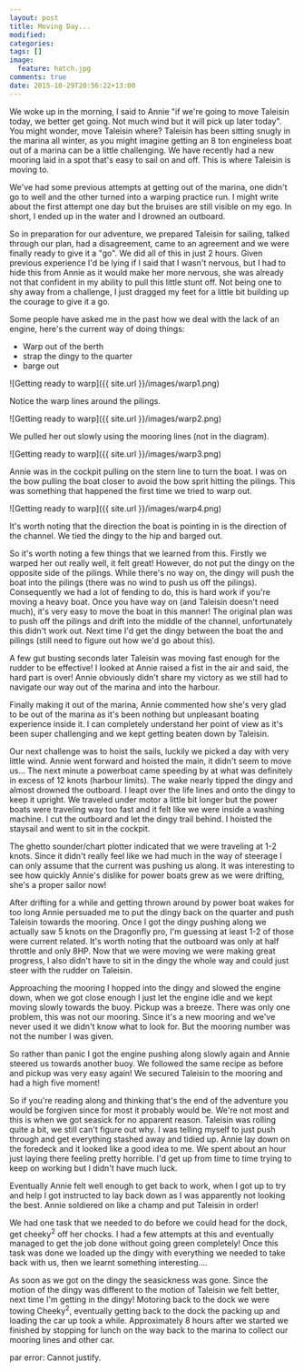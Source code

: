 ```yaml
---
layout: post
title: Moving Day...
modified:
categories: 
tags: []
image:
  feature: hatch.jpg
comments: true
date: 2015-10-29T20:56:22+13:00
---
```


We woke  up in the  morning, I said  to Annie "if  we're going to  move Taleisin
today, we better get going. Not much wind  but it will pick up later today". You
might  wonder, move  Taleisin where?  Taleisin has  been sitting  snugly in  the
marina all winter, as you might imagine  getting an 8 ton engineless boat out of
a marina can be a little challenging. We have recently had a new mooring laid in
a spot that's easy to sail on and off. This is where Taleisin is moving to.

We've had some previous attempts at getting  out of the marina, one didn't go to
well and the other  turned into a warping practice run. I  might write about the
first attempt one day  but the bruises are still visible on my  ego. In short, I
ended up in the water and I drowned an outboard.
<!--more-->

So in  preparation for our adventure,  we prepared Taleisin for  sailing, talked
through our plan, had  a disagreement, came to an agreement  and we were finally
ready to  give it a  "go". We did  all of this in  just 2 hours.  Given previous
experience I'd be lying if I said that  I wasn't nervous, but I had to hide this
from Annie as it would make her more nervous, she was already not that confident
in my ability  to pull this little stunt  off. Not being one to shy  away from a
challenge, I just  dragged my feet for  a little bit building up  the courage to
give it a go.

Some people have  asked me in the past  how we deal with the lack  of an engine,
here's the current way of doing things:

* Warp out of the berth
* strap the dingy to the quarter
* barge out


![Getting ready to warp]({{ site.url }}/images/warp1.png)


Notice the warp lines around the pilings. 

![Getting ready to warp]({{ site.url }}/images/warp2.png)


We pulled her out slowly using the mooring lines (not in the diagram).

![Getting ready to warp]({{ site.url }}/images/warp3.png)


Annie was in  the cockpit pulling on the  stern line to turn the boat.  I was on
the bow pulling the boat closer to avoid the bow sprit hitting the pilings. This
was something that happened the first time we tried to warp out.

![Getting ready to warp]({{ site.url }}/images/warp4.png)


It's worth noting that the direction the boat is pointing in is the direction of
the channel. We tied the dingy to the hip and barged out.

So it's worth noting  a few things that we learned from  this. Firstly we warped
her  out really  well, it  felt great!  However,  do not  put the  dingy on  the
opposite side of the  pilings. While there's no way on, the  dingy will push the
boat  into  the  pilings (there  was  no  wind  to  push us  off  the  pilings).
Consequently we had a lot of fending to do, this is hard work if you're moving a
heavy boat.  Once you have  way on (and Taleisin  doesn't need much),  it's very
easy to  move the boat  in this manner!  The original plan  was to push  off the
pilings and drift into the middle of the channel, unfortunately this didn't work
out. Next time I'd get the dingy between the boat the and pilings (still need to
figure out how we'd go about this).

A few gut busting  seconds later Taleisin was moving fast  enough for the rudder
to be effective! I  looked at Annie raised a fist in the  air and said, the hard
part  is over!  Annie obviously  didn't  share my  victory  as we  still had  to
navigate our way out of the marina and into the harbour.

Finally making it out  of the marina, Annie commented how she's  very glad to be
out of the marina as it's  been nothing but unpleasant boating experience inside
it. I can completely understand her point of view as it's been super challenging
and we kept getting beaten down by Taleisin.

Our next  challenge was to hoist  the sails, luckily  we picked a day  with very
little wind.  Annie went forward  and hoisted the main,  it didn't seem  to move
us... The  next minute a  powerboat came speeding by  at what was  definitely in
excess of 12 knots (harbour limits). The wake nearly tipped the dingy and almost
drowned the outboard. I leapt over the life  lines and onto the dingy to keep it
upright. We traveled  under motor a little  bit longer but the  power boats were
traveling way too fast and it felt like  we were inside a washing machine. I cut
the outboard and let the dingy trail  behind. I hoisted the staysail and went to
sit in the cockpit.

The ghetto sounder/chart plotter indicated that  we were traveling at 1-2 knots.
Since it didn't really  feel like we had much in the way  of steerage I can only
assume that  the current  was pushing us  along. It was  interesting to  see how
quickly Annie's dislike for power boats grew as we were drifting, she's a proper
sailor now!

After drifting for a while and getting thrown around by power boat wakes for too
long Annie persuaded me  to put the dingy back on the  quarter and push Taleisin
towards the mooring. Once I got the  dingy pushing along we actually saw 5 knots
on the Dragonfly pro,  I'm guessing at least 1-2 of  those were current related.
It's worth noting that the outboard was  only at half throttle and only 8HP. Now
that we were moving we were making great  progress, I also didn't have to sit in
the dingy the whole way and could just steer with the rudder on Taleisin.

Approaching the mooring I hopped into the dingy and slowed the engine down, when
we got close enough I just let the engine idle and we kept moving slowly towards
the buoy.  Pickup was a  breeze. There  was only one  problem, this was  not our
mooring. Since it's a new mooring and we've never used it we didn't know what to
look for. But the mooring number was not the number I was given.

So rather  than panic  I got  the engine  pushing along  slowly again  and Annie
steered  us towards  another buoy.  We followed  the same  recipe as  before and
pickup was very  easy again! We secured  Taleisin to the mooring and  had a high
five moment!

So if  you're reading  along and thinking  that's the end  of the  adventure you
would be forgiven since  for most it probably would be. We're  not most and this
is when we got seasick for no apparent reason. Taleisin was rolling quite a bit,
we still can't figure out why. I was telling myself to just push through and get
everything stashed  away and tidied  up. Annie lay down  on the foredeck  and it
looked like a good idea to me. We  spent about an hour just laying there feeling
pretty horrible. I'd  get up from time to  time trying to keep on  working but I
didn't have much luck.

Eventually Annie felt well enough to get back  to work, when I got up to try and
help I got instructed to lay back down as I was apparently not looking the best.
Annie soldiered on like a champ and put Taleisin in order!

We had  one task that  we needed to  do before we could  head for the  dock, get
cheeky<sup>2</sup> off her  chocks. I had a few attempts  at this and eventually
managed to get the  job done without going green completely!  Once this task was
done we loaded up the dingy with everything we needed to take back with us, then
we learnt something interesting....

As soon  as we got on  the dingy the seasickness  was gone. Since the  motion of
the  dingy  was  different to  the  motion  of  Taleisin  we felt  better,  next
time  I'm getting  in  the dingy!  Motoring  back  to the  dock  we were  towing
Cheeky<sup>2</sup>,  eventually getting  back to  the  dock the  packing up  and
loading the  car up  took a  while. Approximately  8 hours  after we  started we
finished by  stopping for lunch  on the  way back to  the marina to  collect our
mooring lines and other car.

par error:
Cannot justify.
